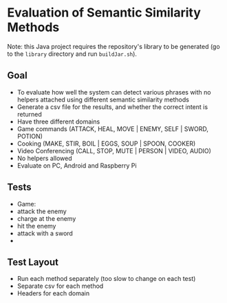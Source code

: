 Evaluation of Semantic Similarity Methods
==========

Note: this Java project requires the repository's library to be generated (go
  to the `library` directory and run `buildJar.sh`).

Goal
---------

- To evaluate how well the system can detect various phrases with no helpers
attached using different semantic similarity methods
- Generate a csv file for the results, and whether the correct intent is
returned
- Have three different domains
- Game commands (ATTACK, HEAL, MOVE | ENEMY, SELF | SWORD, POTION)
- Cooking (MAKE, STIR, BOIL | EGGS, SOUP | SPOON, COOKER)
- Video Conferencing (CALL, STOP, MUTE | PERSON | VIDEO, AUDIO)
- No helpers allowed
- Evaluate on PC, Android and Raspberry Pi


Tests
---------

- Game:
- attack the enemy
- charge at the enemy
- hit the enemy
- attack with a sword
-

Test Layout
---------

- Run each method separately (too slow to change on each test)
- Separate csv for each method
- Headers for each domain
